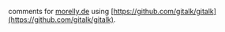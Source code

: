 comments for [morelly.de](https://morelly.de) using [https://github.com/gitalk/gitalk](https://github.com/gitalk/gitalk).

